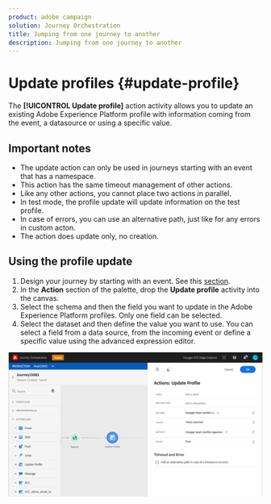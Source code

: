```yaml
---
product: adobe campaign
solution: Journey Orchestration
title: Jumping from one journey to another
description: Jumping from one journey to another
---
```


# Update profiles {#update-profile}

The **[!UICONTROL Update profile]** action activity allows you to update an existing Adobe Experience Platform profile with information coming from the event, a datasource or using a specific value.

## Important notes

* The update action can only be used in journeys starting with an event that has a namespace.
* This action has the same timeout management of other actions.
* Like any other actions, you cannot place two actions in parallel.
* In test mode, the profile update will update information on the test profile.  
* In case of errors, you can use an alternative path, just like for any errors in custom acton.
* The action does update only, no creation.

## Using the profile update

1. Design your journey by starting with an event. See this [section](../building-journeys/journey.md).
1. In the **Action** section of the palette, drop the **Update profile** activity into the canvas.
1. Select the schema and then the field you want to update in the Adobe Experience Platform profiles. Only one field can be selected. 
1. Select the dataset and then define the value you want to use. You can select a field from a data source, from the incoming event or define a specific value using the advanced expression editor.

![](../assets/profileupdate1.png)
